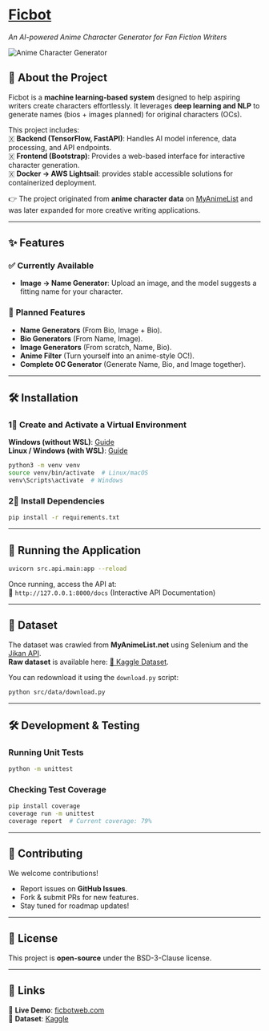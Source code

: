 # **[Ficbot](https://ficbotweb.com)**  

_An AI-powered Anime Character Generator for Fan Fiction Writers_

![Anime Character Generator](https://raw.githubusercontent.com/Pythonimous/Pythonimous/main/assets/gifs/namegen.gif)

## **📌 About the Project**

Ficbot is a **machine learning-based system** designed to help aspiring writers create characters effortlessly. It leverages **deep learning and NLP** to generate names (bios + images planned) for original characters (OCs).

This project includes:  
🇽 **Backend (TensorFlow, FastAPI)**: Handles AI model inference, data processing, and API endpoints.  
🇽 **Frontend (Bootstrap)**: Provides a web-based interface for interactive character generation.  
🇽 **Docker -> AWS Lightsail**: provides stable accessible solutions for containerized deployment.


👉 The project originated from **anime character data** on [MyAnimeList](https://myanimelist.net/) and was later expanded for more creative writing applications.

----------

## **✨ Features**

### ✅ **Currently Available**

-   **Image → Name Generator**: Upload an image, and the model suggests a fitting name for your character.

### 🚀 **Planned Features**

-   **Name Generators** (From Bio, Image + Bio).
-   **Bio Generators** (From Name, Image).
-   **Image Generators** (From scratch, Name, Bio).
-   **Anime Filter** (Turn yourself into an anime-style OC!).
-   **Complete OC Generator** (Generate Name, Bio, and Image together).

----------

## **🛠 Installation**

### **1⃣ Create and Activate a Virtual Environment**

**Windows (without WSL)**: [Guide](https://mothergeo-py.readthedocs.io/en/latest/development/how-to/venv-win.html)  
**Linux / Windows (with WSL)**: [Guide](https://www.liquidweb.com/kb/how-to-setup-a-python-virtual-environment-on-windows-10/)

```bash
python3 -m venv venv
source venv/bin/activate  # Linux/macOS
venv\Scripts\activate  # Windows

```

### **2⃣ Install Dependencies**

```bash
pip install -r requirements.txt

```

----------

## **🚀 Running the Application**

```bash
uvicorn src.api.main:app --reload

```

Once running, access the API at:  
📍 `http://127.0.0.1:8000/docs` (Interactive API Documentation)


----------

## **💂️ Dataset**

The dataset was crawled from **MyAnimeList.net** using Selenium and the [Jikan API](https://jikan.moe/).  
**Raw dataset** is available here: [📂 Kaggle Dataset](http://www.kaggle.com/dataset/37798ba55fed88400b584cd0df4e784317eb7a6708e02fd5a650559fb4598353).

You can redownload it using the `download.py` script:

```bash
python src/data/download.py

```

----------

## **🛠 Development & Testing**

### **Running Unit Tests**

```bash
python -m unittest
```

### **Checking Test Coverage**

```bash
pip install coverage
coverage run -m unittest
coverage report  # Current coverage: 79%

```

----------

## **📌 Contributing**

We welcome contributions!

-   Report issues on **GitHub Issues**.
-   Fork & submit PRs for new features.
-   Stay tuned for roadmap updates!

----------

## **🐝 License**

This project is **open-source** under the BSD-3-Clause license.

----------

## **🔗 Links**

🔹 **Live Demo**: [ficbotweb.com](https://ficbotweb.com)  
🔹 **Dataset**: [Kaggle](http://www.kaggle.com/dataset/37798ba55fed88400b584cd0df4e784317eb7a6708e02fd5a650559fb4598353)

